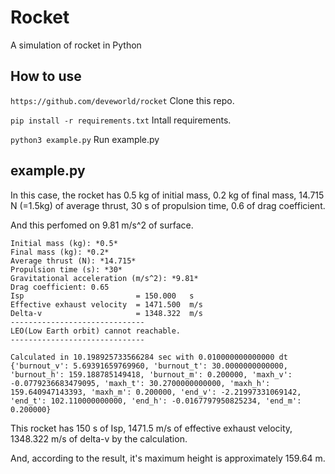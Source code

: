 # Rocket
A simulation of rocket in Python

## How to use
`https://github.com/deveworld/rocket`
Clone this repo.

`pip install -r requirements.txt`
Intall requirements.

`python3 example.py`
Run example.py

## example.py
In this case, the rocket has
0.5 kg of initial mass,
0.2 kg of final mass,
14.715 N (=1.5kg) of average thrust,
30 s of propulsion time,
0.6 of drag coefficient.

And this perfomed on 9.81 m/s^2 of surface.
```
Initial mass (kg): *0.5*
Final mass (kg): *0.2*
Average thrust (N): *14.715*
Propulsion time (s): *30*
Gravitational acceleration (m/s^2): *9.81*
Drag coefficient: 0.65
Isp                         = 150.000   s
Effective exhaust velocity  = 1471.500  m/s
Delta-v                     = 1348.322  m/s
------------------------------
LEO(Low Earth orbit) cannot reachable.
------------------------------

Calculated in 10.198925733566284 sec with 0.010000000000000 dt
{'burnout_v': 5.69391659769960, 'burnout_t': 30.0000000000000, 'burnout_h': 159.188785149418, 'burnout_m': 0.200000, 'maxh_v': -0.0779236683479095, 'maxh_t': 30.2700000000000, 'maxh_h': 159.640947143393, 'maxh_m': 0.200000, 'end_v': -2.21997331069142, 'end_t': 102.110000000000, 'end_h': -0.0167797950825234, 'end_m': 0.200000}
```
This rocket has 
150 s of Isp,
1471.5 m/s of effective exhaust velocity,
1348.322 m/s of delta-v
by the calculation.

And, according to the result, it's maximum height is approximately 159.64 m.
